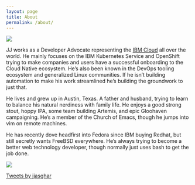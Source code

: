 ```yaml
---
layout: page
title: About
permalink: /about/
---
```


![](https://avatars2.githubusercontent.com/u/810824?s=200&v=4)

JJ works as a Developer Advocate representing the [IBM Cloud][ibm] all over the world. He mainly focuses on the IBM Kubernetes Service and OpenShift trying to make companies and users have a successful onboarding to the Cloud Native ecosystem. He’s also been known in the DevOps tooling ecosystem and generalized Linux communities. If he isn’t building automation to make his work streamlined he’s building the groundwork to just that.

He lives and grew up in Austin, Texas. A father and husband, trying to learn to balance his natural nerdiness with family life. He enjoys a good strong stout, hoppy IPA, some team building Artemis, and epic Gloohaven campaigning. He’s a member of the Church of Emacs, though he jumps into vim on remote machines. 

He has recently dove headfirst into Fedora since IBM buying Redhat, but still secretly wants FreeBSD everywhere. He’s always trying to become a better web technology developer, though normally just uses bash to get the job done.


![](../../../../../pics/one_start_vexpert.png)

<a class="twitter-timeline" data-lang="en" data-width="500" data-height="500" href="https://twitter.com/jjasghar">Tweets by jjasghar</a> <script async src="//platform.twitter.com/widgets.js" charset="utf-8"></script>

[ibm]: https://ibm.com/cloud
